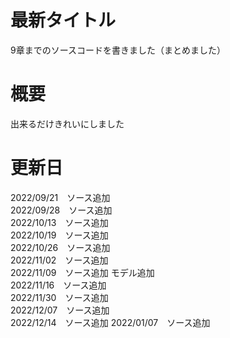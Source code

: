 # 最新タイトル
9章までのソースコードを書きました（まとめました）

# 概要
出来るだけきれいにしました

# 更新日
2022/09/21　ソース追加  
2022/09/28　ソース追加  
2022/10/13　ソース追加  
2022/10/19　ソース追加  
2022/10/26　ソース追加  
2022/11/02　ソース追加  
2022/11/09　ソース追加 モデル追加  
2022/11/16　ソース追加  
2022/11/30　ソース追加  
2022/12/07　ソース追加  
2022/12/14　ソース追加
2022/01/07　ソース追加  
